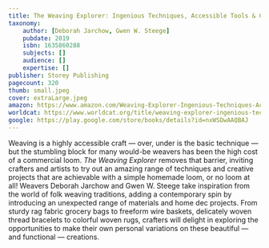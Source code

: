 ```yaml
---
title: The Weaving Explorer: Ingenious Techniques, Accessible Tools & Creative Projects with Yarn, Paper, Wire & More
taxonomy:
	author: [Deborah Jarchow, Gwen W. Steege]
	pubdate: 2019
	isbn: 1635860288
	subjects: []
	audience: []
	expertise: []
publisher: Storey Publishing
pagecount: 320
thumb: small.jpeg
cover: extraLarge.jpeg
amazon: https://www.amazon.com/Weaving-Explorer-Ingenious-Techniques-Accessible/dp/1635860288/ref=sr_1_1?keywords=The+weaving+explorer+%3A+ingenious+techniques%2C+accessible+tools+%26+creative+projects+with+yarn%2C+paper%2C+wire+%26+more&qid=1570112226&s=gateway&sr=8-1
worldcat: https://www.worldcat.org/title/weaving-explorer-ingenious-techniques-accessible-tools-creative-projects-with-yarn-paper-wire-more/oclc/1113055234&referer=brief_results
google: https://play.google.com/store/books/details?id=nxWSDwAAQBAJ
---
```

Weaving is a highly accessible craft — over, under is the basic technique — but the stumbling block for many would-be weavers has been the high cost of a commercial loom. <i>The Weaving Explorer</i> removes that barrier, inviting crafters and artists to try out an amazing range of techniques and creative projects that are achievable with a simple homemade loom, or no loom at all! Weavers Deborah Jarchow and Gwen W. Steege take inspiration from the world of folk weaving traditions, adding a contemporary spin by introducing an unexpected range of materials and home dec projects. From sturdy rag fabric grocery bags to freeform wire baskets, delicately woven thread bracelets to colorful woven rugs, crafters will delight in exploring the opportunities to make their own personal variations on these beautiful — and functional — creations.